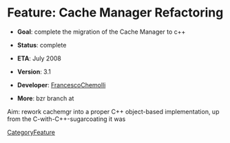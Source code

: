 # Feature: Cache Manager Refactoring

  - **Goal**: complete the migration of the Cache Manager to c++

  - **Status**: complete

  - **ETA**: July 2008

  - **Version**: 3.1

  - **Developer**:
    [FrancescoChemolli](https://wiki.squid-cache.org/Features/CacheMgrRefactor/FrancescoChemolli#)

  - **More**: bzr branch at
    [](https://code.launchpad.net/~kinkie/squid/cachemgr-refactor)

Aim: rework cachemgr into a proper C++ object-based implementation, up
from the C-with-C++-sugarcoating it was

[CategoryFeature](https://wiki.squid-cache.org/Features/CacheMgrRefactor/CategoryFeature#)
